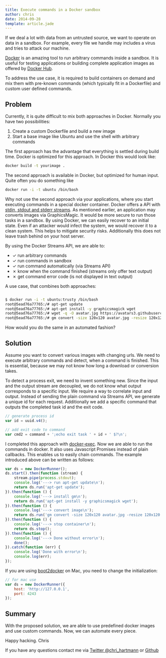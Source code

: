 ```yaml
---
title: Execute commands in a Docker sandbox
author: chris
date: 2014-09-28
template: article.jade
---
```


If we deal a lot with data from an untrusted source, we want to operate on data in a sandbox. For example, every file we handle may includes a virus and tries to attack our machine. 

[Docker](http://docker.io/) is an amazing tool to run arbitrary commands inside a sandbox. It is useful for testing applications or building complete application images as offered by [Docker Hub](https://registry.hub.docker.com/). 

To address the use case, it is required to build containers on demand and mix them with pre-known commands (which typically fit in a Dockerfile) and custom user defined commands.

## Problem

Currently, it is quite difficult to mix both approaches in Docker. Normally you have two possibilities:

1. Create a custom Dockerfile and build a new image
2. Start a base image like Ubuntu and use the shell with arbitrary commands

The first approach has the advantage that everything is settled during build time. Docker is optimized for this approach. In Docker this would look like:

```bash
docker build -t yourimage .
``` 

The second approach is available in Docker, but optimized for human input. Quite often you do something like

```bash
docker run -i -t ubuntu /bin/bash
``` 

Why not use the second approach via your applications, where you start executing commands in a special docker container. Docker offers a API with [stdin, stdout and stderr streams](https://docs.docker.com/reference/api/docker_remote_api_v1.9/#attach-to-a-container). As mentioned earlier, an application may converts images via GraphicsMagic. It would be more secure to run those tasks in a sandbox. By using Docker, we can easily recover to an initial state. Even if an attacker would infect the system, we would recover it to a clean system. This helps to mitigate security risks. Additionally this does not leave trash behind on your host server.

By using the Docker Streams API, we are able to:

 - ✓ run arbitrary commands
 - ✓ run commands in sandbox
 - ✓ run command automatically (via Streams API)
 - ✗ know when the command finished (streams only offer text output)
 - ✗ get command error code (is not displayed in text output)

A use case, that combines both approaches:

```bash

$ docker run -i -t ubuntu:trusty /bin/bash
root@5ead76a77765:/# apt-get update
root@5ead76a77765:/# apt-get install -y graphicsmagick wget
root@5ead76a77765:/# wget -q -O avatar.jpg https://avatars3.githubusercontent.com/u/1178413?v=2&s=460
root@5ead76a77765:/# gm convert -size 120x120 avatar.jpg -resize 120x120 +profile "*" thumbnail.jpg

```

How would you do the same in an automated fashion?


## Solution

Assume you want to convert various images with changing urls. We need to execute arbitrary commands and detect, when a command is finished. This is essential, because we may not know how long a download or conversion takes. 

To detect a process exit, we need to invent something new. Since the input and the output stream are decoupled, we do not know what output corresponds to a specific input. We require a way to correlate input and output. Instead of sending the plain command via Streams API, we generate a unique id for each request. Additionally we add a specific command that outputs the completed task id and the exit code.

```javascript
// generate process id
var id = uuid.v4();

// add exit code to command
var cmd2 = command + ';echo exit task ' + id + ' $?\n';
```

I completed this approach with [docker-exec](https://github.com/chris-rock/docker-exec). Now we are able to run the commands in docker. It also uses Javascript Promises instead of plain callbacks. This enables us to easily chain commands. The example introduced above can be written as follows:

```javascript
var ds = new DockerRunner();
ds.start().then(function (stream) {
    stream.pipe(process.stdout);
    console.log('---> run apt-get update\n');
    return ds.run('apt-get update');
}).then(function () {
    console.log('---> install gm\n');
    return ds.run('apt-get install -y graphicsmagick wget');
}).then(function () {
    console.log('---> convert image\n');
    return ds.run('gm convert -size 120x120 avatar.jpg -resize 120x120 +profile "*" thumbnail.jpg');
}).then(function () {
    console.log('---> stop container\n');
    return ds.stop();
}).then(function () {
    console.log('---> Done without error\n');
    done();
}).catch(function (err) {
    console.log('Done with error\n');
    console.log(err);
});
```

If you are using [boot2docker](https://github.com/boot2docker/boot2docker) on Mac, you need to change the initialization:

```javascript
// for mac use
var ds = new DockerRunner({
    host: 'http://127.0.0.1',
    port: 4243
});
```

## Summary

With the proposed solution, we are able to use predefined docker images and use custom commands. Now, we can automate every piece.

Happy hacking.
Chris

If you have any questions contact me via [Twitter @chri_hartmann](https://twitter.com/chri_hartmann) or [Github](https://github.com/chris-rock)